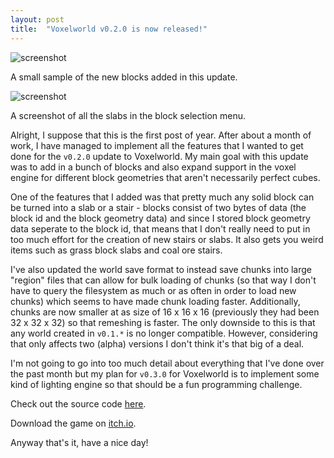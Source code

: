 ```yaml
---
layout: post
title:  "Voxelworld v0.2.0 is now released!"
---
```


![screenshot](/blog/images/voxelworld-v0.2.0-1.jpg)

A small sample of the new blocks added in this update.

![screenshot](/blog/images/voxelworld-v0.2.0-2.jpg)

A screenshot of all the slabs in the block selection menu.

Alright, I suppose that this is the first post of year. After about a month of
work, I have managed to implement all the features that I wanted to get done for
the `v0.2.0` update to Voxelworld. My main goal with this update was to add in a
bunch of blocks and also expand support in the voxel engine for different block
geometries that aren't necessarily perfect cubes.

One of the features that I added was that pretty much any solid block can be
turned into a slab or a stair - blocks consist of two bytes of data (the block
id and the block geometry data) and since I stored block geometry data seperate
to the block id, that means that I don't really need to put in too much effort
for the creation of new stairs or slabs. It also gets you weird items such as
grass block slabs and coal ore stairs.

I've also updated the world save format to instead save chunks into large
"region" files that can allow for bulk loading of chunks (so that way I don't
have to query the filesystem as much or as often in order to load new chunks)
which seems to have made chunk loading faster. Additionally, chunks are now
smaller at as size of 16 x 16 x 16 (previously they had been 32 x 32 x 32) so
that remeshing is faster. The only downside to this is that any world created
in `v0.1.*` is no longer compatible. However, considering that only affects
two (alpha) versions I don't think it's that big of a deal.

I'm not going to go into too much detail about everything that I've done over
the past month but my plan for `v0.3.0` for Voxelworld is to implement some kind
of lighting engine so that should be a fun programming challenge.

Check out the source code [here](https://github.com/JLi69/voxelworld).

Download the game on [itch.io](https://nullptr-error.itch.io/voxelworld).

Anyway that's it, have a nice day!
